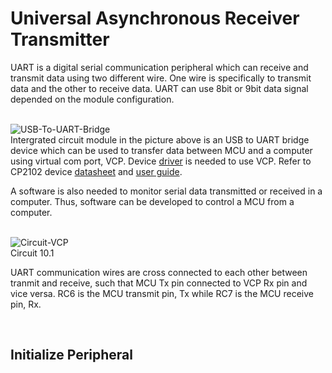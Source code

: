 # Universal Asynchronous Receiver Transmitter

UART is a digital serial communication peripheral which can receive and transmit data using two different wire. One wire is specifically to transmit data and the other to receive data. 
UART can use 8bit or 9bit data signal depended on the module configuration.
<br/>
<br/>

![USB-To-UART-Bridge](https://github.com/user-attachments/assets/b588fa5b-7bc9-408e-927f-27dbb1b14b61)
<br/>
Intergrated circuit module in the picture above is an USB to UART bridge device which can be used to transfer data between MCU and a computer using virtual com port, VCP. 
Device [driver](https://www.silabs.com/developers/usb-to-uart-bridge-vcp-drivers?tab=downloads) is needed to use VCP. 
Refer to CP2102 device [datasheet](https://www.silabs.com/documents/public/data-sheets/CP2102-9.pdf) and [user guide](https://www.silabs.com/developers/usb-to-uart-bridge-vcp-drivers?tab=documentation).

A software is also needed to monitor serial data transmitted or received in a computer. Thus, software can be developed to control a MCU from a computer.
<br/>
<br/>

![Circuit-VCP](https://github.com/user-attachments/assets/339b2672-c588-4c77-a806-0c7534be2eff)
<br/>
Circuit 10.1

UART communication wires are cross connected to each other between tranmit and receive, such that MCU Tx pin connected to VCP Rx pin and vice versa. 
RC6 is the MCU transmit pin, Tx while RC7 is the MCU receive pin, Rx.
<br/>

<br/>

## Initialize Peripheral

<br/>
